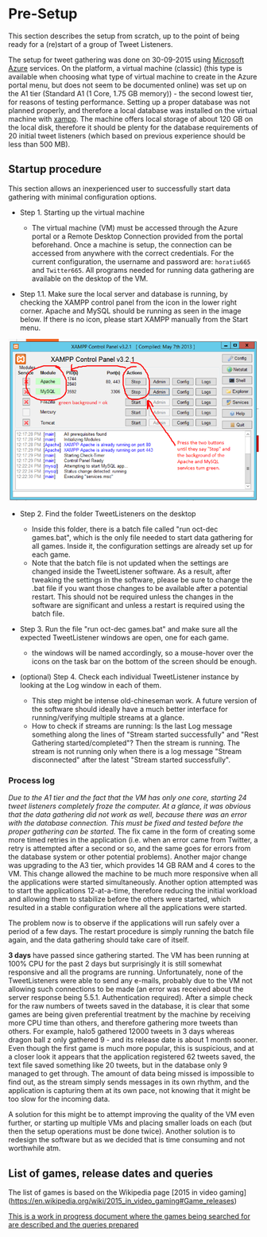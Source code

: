 # Pre-Setup

This section describes the setup from scratch, up to the point of being ready for a (re)start of a group of Tweet Listeners.

The setup for tweet gathering was done on 30-09-2015 using [Microsoft Azure](https://portal.azure.com) services. On the platform, a virtual machine (classic) (this type is available when choosing what type of virtual machine to create in the Azure portal menu, but does not seem to be documented online) was set up on the A1 tier (Standard A1 (1 Core, 1.75 GB memory)) - the second lowest tier, for reasons of testing performance. Setting up a proper database was not planned properly, and therefore a local database was installed on the virtual machine with [xampp](https://www.apachefriends.org/index.html). The machine offers local storage of about 120 GB on the local disk, therefore it should be plenty for the database requirements of 20 initial tweet listeners (which based on previous experience should be less than 500 MB).

## Startup procedure

This section allows an inexperienced user to successfully start data gathering with minimal configuration options.

- Step 1. Starting up the virtual machine
  - The virtual machine (VM) must be accessed through the Azure portal or a Remote Desktop Connection provided from the portal beforehand. Once a machine is setup, the connection can be accessed from anywhere with the correct credentials. For the current configuration, the username and password are: `horatiu665` and `Twitter665`. All programs needed for running data gathering are available on the desktop of the VM.
  
- Step 1.1. Make sure the local server and database is running, by checking the XAMPP control panel from the icon in the lower right corner. Apache and MySQL should be running as seen in the image below. If there is no icon, please start XAMPP manually from the Start menu.

![XAMPP settings](setup/xamppsettings.png)
  
- Step 2. Find the folder TweetListeners on the desktop
  - Inside this folder, there is a batch file called "run oct-dec games.bat", which is the only file needed to start data gathering for all games. Inside it, the configuration settings are already set up for each game.
  - Note that the batch file is not updated when the settings are changed inside the TweetListener software. As a result, after tweaking the settings in the software, please be sure to change the .bat file if you want those changes to be available after a potential restart. This should not be required unless the changes in the software are significant and unless a restart is required using the batch file.
  
- Step 3. Run the file "run oct-dec games.bat" and make sure all the expected TweetListener windows are open, one for each game.
  - the windows will be named accordingly, so a mouse-hover over the icons on the task bar on the bottom of the screen should be enough.
  
- (optional) Step 4. Check each individual TweetListener instance by looking at the Log window in each of them. 
  - This step might be intense old-chineseman work. A future version of the software should ideally have a much better interface for running/verifying multiple streams at a glance.
  - How to check if streams are running: Is the last Log message something along the lines of "Stream started successfully" and "Rest Gathering started/completed"? Then the stream is running. The stream is not running only when there is a log message "Stream disconnected" after the latest "Stream started successfully".
  
### Process log
*Due to the A1 tier and the fact that the VM has only one core, starting 24 tweet listeners completely froze the computer. At a glance, it was obvious that the data gathering did not work as well, because there was an error with the database connection. This must be fixed and tested before the proper gathering can be started.*
The fix came in the form of creating some more timed retries in the application (i.e. when an error came from Twitter, a retry is attempted after a second or so, and the same goes for errors from the database system or other potential problems). Another major change was upgrading to the A3 tier, which provides 14 GB RAM and 4 cores to the VM. This change allowed the machine to be much more responsive when all the applications were started simultaneously. Another option attempted was to start the applications 12-at-a-time, therefore reducing the initial workload and allowing them to stabilize before the others were started, which resulted in a stable configuration where all the applications were started.

The problem now is to observe if the applications will run safely over a period of a few days. The restart procedure is simply running the batch file again, and the data gathering should take care of itself.

**3 days** have passed since gathering started. The VM has been running at 100% CPU for the past 2 days but surprisingly it is still somewhat responsive and all the programs are running. Unfortunately, none of the TweetListeners were able to send any e-mails, probably due to the VM not allowing such connections to be made (an error was received about the server response being 5.5.1. Authentication required). After a simple check for the raw numbers of tweets saved in the database, it is clear that some games are being given preferential treatment by the machine by receiving more CPU time than others, and therefore gathering more tweets than others. For example, halo5 gathered 12000 tweets in 3 days whereas dragon ball z only gathered 9 - and its release date is about 1 month sooner. Even though the first game is much more popular, this is suspicious, and at a closer look it appears that the application registered 62 tweets saved, the text file saved something like 20 tweets, but in the database only 9 managed to get through. The amount of data being missed is impossible to find out, as the stream simply sends messages in its own rhythm, and the application is capturing them at its own pace, not knowing that it might be too slow for the incoming data.

A solution for this might be to attempt improving the quality of the VM even further, or starting up multiple VMs and placing smaller loads on each (but then the setup operations must be done twice). Another solution is to redesign the software but as we decided that is time consuming and not worthwhile atm.

## List of games, release dates and queries

The list of games is based on the Wikipedia page [2015 in video gaming] (https://en.wikipedia.org/wiki/2015_in_video_gaming#Game_releases)

[This is a work in progress document where the games being searched for are described and the queries prepared](https://docs.google.com/spreadsheets/d/1ZXYjN8EHy2IchDqg0WT9960YriWKkpUA8guh68HA8C8/edit#gid=0)
